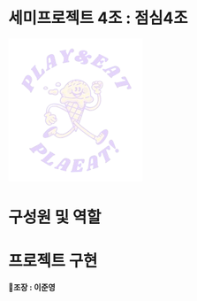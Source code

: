 # 세미프로젝트 4조 : 점심4조
 
 
![PLAEAT로고](semi/WebContent/resources/backGroundImg/play_eat-removebg-preview.png)








# 구성원 및 역할


# 프로젝트 구현

**🙂조장 : 이준영**




